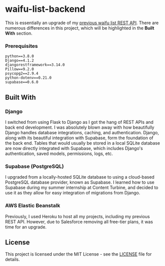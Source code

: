 # waifu-list-backend
This is essentially an upgrade of my <a href="https://github.com/Chubbyman2/waifu-list-api">previous waifu list REST API</a>. There are numerous differences in this project, which will be highlighted in the **Built With** section. 


### Prerequisites
```
python==3.8.0
Django==4.1.2
djangorestframework==3.14.0
Pillow==9.2.0
psycopg2==2.9.4
python-dotenv==0.21.0
supabase==0.6.0
```

## Built With
### Django
I switched from using Flask to Django as I got the hang of REST APIs and back end development. I was absolutely blown away with how beautifully Django handles database integrations, caching, and authentication. Django, along with its beautiful integration with Supabase, form the foundation of the back end. Tables that would usually be stored in a local SQLite database are now directly integrated with Supabase, which includes Django's authentication, saved models, permissions, logs, etc.

### Supabase (PostgreSQL)
I upgraded from a locally-hosted SQLite database to using a cloud-based PostgreSQL database provider, known as Supabase. I learned how to use Supabase during my summer internship at Content Turbine, and decided to use it as they allow for easy integration of migrations from Django.

### AWS Elastic Beanstalk
Previously, I used Heroku to host all my projects, including my previous REST API. However, due to Salesforce removing all free-tier plans, it was time for an upgrade. 

## License
This project is licensed under the MIT License - see the <a href="https://github.com/Chubbyman2/waifu-database/blob/main/LICENSE">LICENSE</a> file for details.
